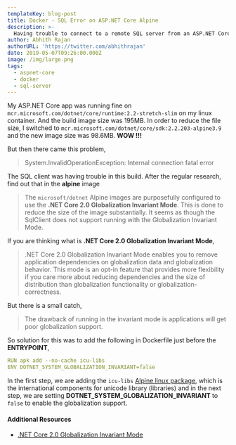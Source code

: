 ```yaml
---
templateKey: blog-post
title: Docker - SQL Error on ASP.NET Core Alpine
description: >-
  Having trouble to connect to a remote SQL server from an ASP.NET Core app running on top of Alpine dotnet on a linux container?
author: Abhith Rajan
authorURL: 'https://twitter.com/abhithrajan'
date: 2019-05-07T09:26:00.000Z
image: /img/large.png
tags:
  - aspnet-core
  - docker
  - sql-server
---
```


My ASP.NET Core app was running fine on `mcr.microsoft.com/dotnet/core/runtime:2.2-stretch-slim` on my linux container. And the build image size was 195MB. In order to reduce the file size, I switched to `mcr.microsoft.com/dotnet/core/sdk:2.2.203-alpine3.9` and the new image size was 98.6MB. **WOW !!!**

But then there came this problem,

> System.InvalidOperationException: Internal connection fatal error

The SQL client was having trouble in this build. After the regular research, find out that in the **alpine** image

> The `microsoft/dotnet` Alpine images are purposefully configured to use the **.NET Core 2.0 Globalization Invariant Mode**. This is done to reduce the size of the image substantially. It seems as though the SqlClient does not support running with the Globalization Invariant Mode.

If you are thinking what is **.NET Core 2.0 Globalization Invariant Mode**,

> .NET Core 2.0 Globalization Invariant Mode enables you to remove application dependencies on globalization data and globalization behavior. This mode is an opt-in feature that provides more flexibility if you care more about reducing dependencies and the size of distribution than globalization functionality or globalization-correctness.

But there is a small catch,

> The drawback of running in the invariant mode is applications will get poor globalization support.

So solution for this was to add the following in Dockerfile just before the **ENTRYPOINT**,

```yml
RUN apk add --no-cache icu-libs
ENV DOTNET_SYSTEM_GLOBALIZATION_INVARIANT=false
```

In the first step, we are adding the `icu-libs` [Alpine linux package](https://pkgs.alpinelinux.org/package/edge/main/x86/icu-libs), which is the international components for unicode library (libraries) and in the next step, we are setting **DOTNET_SYSTEM_GLOBALIZATION_INVARIANT** to `false` to enable the globalization support.

#### Additional Resources

- [.NET Core 2.0 Globalization Invariant Mode](https://github.com/dotnet/corefx/blob/master/Documentation/architecture/globalization-invariant-mode.md)